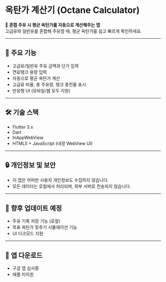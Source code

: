 # 옥탄가 계산기 (Octane Calculator)

🚗 **혼합 주유 시 평균 옥탄가를 자동으로 계산해주는 앱**  
고급유와 일반유를 혼합해 주유할 때, 평균 옥탄가를 쉽고 빠르게 확인하세요.

---

## 📱 주요 기능

- 고급유/일반유 주유 금액과 단가 입력
- 연료탱크 용량 입력
- 자동으로 평균 옥탄가 계산
- 고급유 비율, 총 주유량, 탱크 충전율 표시
- 반응형 UI (모바일/웹 모두 지원)

---

## 🛠 기술 스택

- Flutter 3.x
- Dart
- InAppWebView
- HTML5 + JavaScript (내장 WebView UI)

---

## 🔒 개인정보 및 보안

- 이 앱은 어떠한 사용자 개인정보도 수집하지 않습니다.
- 모든 데이터는 로컬에서 처리되며, 외부 서버로 전송되지 않습니다.

---

## 🏁 향후 업데이트 예정

- 주유 기록 저장 기능 (로컬)
- 목표 옥탄가 맞추기 시뮬레이션 기능
- UI 다크모드 지원

---

## 🏁 앱 다운로드

- 구글 앱 심사중
- 애플 미지원



